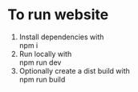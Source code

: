 # To run website
1. Install dependencies with  
npm i
2. Run locally with  
npm run dev
3. Optionally create a dist build with  
npm run build

